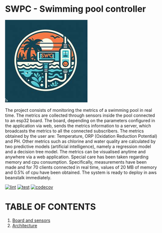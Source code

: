 # SWPC - Swimming pool controller

![logo](resources/swpc.jpeg)

The project consists of monitoring the metrics of a swimming pool in real time. The metrics are collected through sensors inside the pool connected to an esp32 board. The board, depending on the parameters configured in the application via web, sends the metrics information to a server, which broadcasts the metrics to all the connected subscribers. The metrics obtained by the user are: Temperature, ORP (Oxidation Reduction Potential) and PH. Other metrics such as chlorine and water quality are calculated by two predictive models (artificial intelligence), namely a regression model and a decision tree model. The metrics can be visualised anytime and anywhere via a web application. Special care has been taken regarding memory and cpu consumption. Specifically, measurements have been made and for 70 clients connected in real time, values of 20 MB of memory and 0.5% of cpu have been obtained. The system is ready to deploy in aws beanstalk immediately.


[![lint](https://github.com/davsuapas/swpc/workflows/lint/badge.svg)](https://github.com/davsuapas/swpc/actions?query=workflow%3Alint)
[![test](https://github.com/davsuapas/swpc/workflows/test/badge.svg)](https://github.com/davsuapas/swpc/actions?query=workflow%3Atest)
[![codecov](https://codecov.io/github/davsuapas/swpc/branch/main/graph/badge.svg?token=VG71O5HYBA)](https://codecov.io/github/davsuapas/swpc)


# TABLE OF CONTENTS


1. [Board and sensors](doc/board.md)
2. [Architecture](doc/architecture.md)

